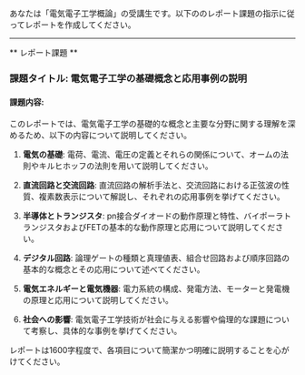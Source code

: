 あなたは「電気電子工学概論」の受講生です。以下ののレポート課題の指示に従ってレポートを作成してください。

---------------------------------------
** レポート課題 **

### 課題タイトル: 電気電子工学の基礎概念と応用事例の説明

#### 課題内容:
このレポートでは、電気電子工学の基礎的な概念と主要な分野に関する理解を深めるため、以下の内容について説明してください。

1. **電気の基礎**: 電荷、電流、電圧の定義とそれらの関係について、オームの法則やキルヒホッフの法則を用いて説明してください。

2. **直流回路と交流回路**: 直流回路の解析手法と、交流回路における正弦波の性質、複素数表示について解説し、それぞれの応用事例を挙げてください。

3. **半導体とトランジスタ**: pn接合ダイオードの動作原理と特性、バイポーラトランジスタおよびFETの基本的な動作原理と応用について説明してください。

4. **デジタル回路**: 論理ゲートの種類と真理値表、組合せ回路および順序回路の基本的な概念とその応用について述べてください。

5. **電気エネルギーと電気機器**: 電力系統の構成、発電方法、モーターと発電機の原理と応用について説明してください。

6. **社会への影響**: 電気電子工学技術が社会に与える影響や倫理的な課題について考察し、具体的な事例を挙げてください。

レポートは1600字程度で、各項目について簡潔かつ明確に説明することを心がけてください。